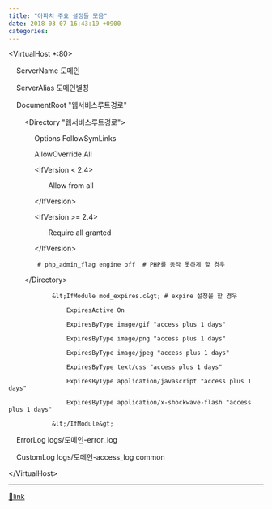 ```yaml
---
title: "아파치 주요 설정들 모음"
date: 2018-03-07 16:43:19 +0900
categories: 
---
```

  

&lt;VirtualHost *:80&gt;

    ServerName 도메인

    ServerAlias 도메인별칭

    DocumentRoot "웹서비스루트경로"

        &lt;Directory "웹서비스루트경로"&gt;

             Options FollowSymLinks

             AllowOverride All

             &lt;IfVersion &lt; 2.4&gt;

                    Allow from all

             &lt;/IfVersion&gt;

             &lt;IfVersion &gt;= 2.4&gt;

                    Require all granted

             &lt;/IfVersion&gt;

			# php_admin_flag engine off  # PHP를 동작 못하게 할 경우

        &lt;/Directory&gt;

				&lt;IfModule mod_expires.c&gt; # expire 설정을 할 경우

					ExpiresActive On

					ExpiresByType image/gif "access plus 1 days"

					ExpiresByType image/png "access plus 1 days"

					ExpiresByType image/jpeg "access plus 1 days"

					ExpiresByType text/css "access plus 1 days"

					ExpiresByType application/javascript "access plus 1 days"

					ExpiresByType application/x-shockwave-flash "access plus 1 days"

				&lt;/IfModule&gt;

    ErrorLog logs/도메인-error_log

    CustomLog logs/도메인-access_log common

&lt;/VirtualHost&gt;

  




  ***
[🔗link](http://www.mins01.com/mh/tech/read/1141)